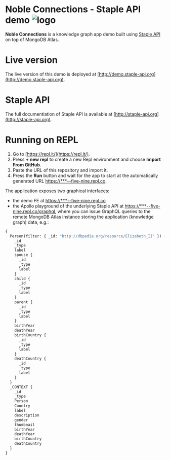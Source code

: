 

#  Noble Connections - Staple API demo ![logo](https://raw.githubusercontent.com/epistemik-co/staple-api-kg-demo/master/docs/favicon.ico)

**Noble Connections** is a knowledge graph app demo built using [Staple API](http://staple-api.org) on top of MongoDB Atlas. 


# Live version

The live version of this demo is deployed at [http://demo.staple-api.org](http://demo.staple-api.org).


# Staple API

The full documentiation of Staple API is available at [http://staple-api.org](http://staple-api.org).


# Running on REPL

1. Go to [https://repl.it/](https://repl.it/). 
2. Press **+ new repl** to create a new Repl environment and choose **Import From GitHub**. 
3. Paste the URL of this repository and import it. 
4. Press the **Run** button and wait for the app to start at the automatically generated URL [https://***--five-nine.repl.co](#). 

The application exposes two graphical interfaces:
- the demo FE at [https://***--five-nine.repl.co](#)
- the Apollo playground of the underlying Staple API at [https://***--five-nine.repl.co/graphql](#), where you can issue GraphQL queries to the remote MongoDB Atlas instance storing the application (knowledge graph) data, e.g.:

```graphql
{
  Person(filter: { _id: "http://dbpedia.org/resource/Elizabeth_II" }) {
    _id
    _type
    label
    spouse {
      _id
      _type
      label
    }
    child {
      _id
      _type
      label
    }
    parent {
      _id
      _type
      label
    }
    birthYear
    deathYear
    birthCountry {
      _id
      _type
      label
    }
    deathCountry {
      _id
      _type
      label
    }
  }
  _CONTEXT {
    _id
    _type
    Person
    Country
    label
    description
    gender
    thumbnail
    birthYear
    deathYear
    birthCountry
    deathCountry
  }
}
```
